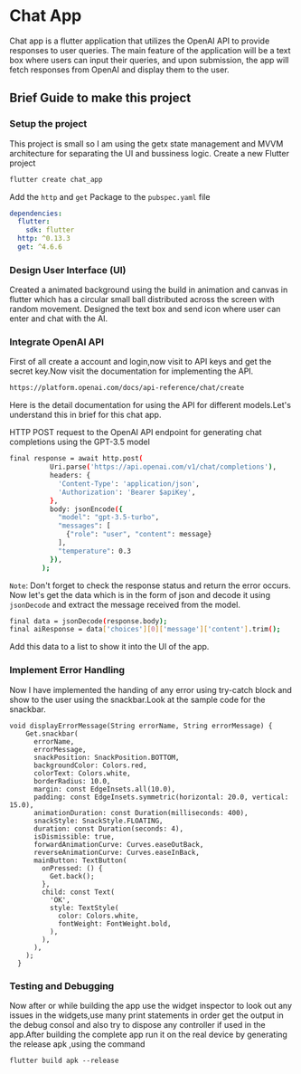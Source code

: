 # Chat App
Chat app is a flutter application that utilizes the OpenAI API to provide responses to user queries. The main feature of the application will be a text box where users can input their queries, and upon submission, the app will fetch responses from OpenAI and display them to the user.

## Brief Guide to make this project

### Setup the project
This project is small so I am using the getx state management and MVVM architecture for separating the UI and bussiness logic.
Create a new Flutter project
```bash
flutter create chat_app
```
Add the `http` and `get` Package to the `pubspec.yaml` file

```yaml
dependencies:
  flutter:
    sdk: flutter
  http: ^0.13.3
  get: ^4.6.6
  ```

### Design User Interface (UI)
Created  a animated background using the build in animation and canvas in flutter which has a circular small ball distributed across the screen with random movement.
Designed the text box and send icon where user can enter and chat with the AI.

### Integrate OpenAI API
First of all create a account and login,now visit to API keys and get the secret key.Now visit the documentation for implementing the API.
```bash
https://platform.openai.com/docs/api-reference/chat/create
```
Here is the detail documentation for using the API for different models.Let's understand this in brief for this chat app.

HTTP POST request to the OpenAI API endpoint for generating chat completions using the GPT-3.5 model
```bash
final response = await http.post(
          Uri.parse('https://api.openai.com/v1/chat/completions'),
          headers: {
            'Content-Type': 'application/json',
            'Authorization': 'Bearer $apiKey',
          },
          body: jsonEncode({
            "model": "gpt-3.5-turbo",
            "messages": [
              {"role": "user", "content": message}
            ],
            "temperature": 0.3
          }),
        );
```
`Note`: Don't forget to check the response status and return the error occurs.
Now let's get the data which is in the form of json and decode it using `jsonDecode` and extract the message received from the model.
```bash
final data = jsonDecode(response.body);
final aiResponse = data['choices'][0]['message']['content'].trim();
```
Add this data to a list to show it into the UI of the app.

### Implement Error Handling
Now I have implemented the handing of any error using try-catch block and show to the user using the snackbar.Look at the sample code for the snackbar.
```
void displayErrorMessage(String errorName, String errorMessage) {
    Get.snackbar(
      errorName,
      errorMessage,
      snackPosition: SnackPosition.BOTTOM,
      backgroundColor: Colors.red,
      colorText: Colors.white,
      borderRadius: 10.0,
      margin: const EdgeInsets.all(10.0),
      padding: const EdgeInsets.symmetric(horizontal: 20.0, vertical: 15.0),
      animationDuration: const Duration(milliseconds: 400),
      snackStyle: SnackStyle.FLOATING,
      duration: const Duration(seconds: 4),
      isDismissible: true,
      forwardAnimationCurve: Curves.easeOutBack,
      reverseAnimationCurve: Curves.easeInBack,
      mainButton: TextButton(
        onPressed: () {
          Get.back();
        },
        child: const Text(
          'OK',
          style: TextStyle(
            color: Colors.white,
            fontWeight: FontWeight.bold,
          ),
        ),
      ),
    );
  }
```
### Testing and Debugging
Now after or while building the app use the widget inspector to look out any issues in the widgets,use many print statements in order get the output in the debug consol and also try to dispose any controller if used in the app.After building the complete app run it on the real device by generating the release apk ,using the command
```
flutter build apk --release
```

